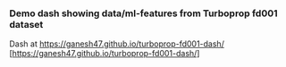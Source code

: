 ### Demo dash showing data/ml-features from Turboprop fd001 dataset

Dash at https://ganesh47.github.io/turboprop-fd001-dash/ [https://ganesh47.github.io/turboprop-fd001-dash/]
